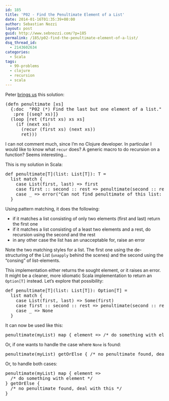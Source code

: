 ```yaml
---
id: 185
title: 'P02 - Find the Penultimate Element of a List'
date: 2014-01-16T01:35:39+00:00
author: Sebastian Nozzi
layout: post
guid: http://www.sebnozzi.com/?p=185
permalink: /185/p02-find-the-penultimate-element-of-a-list/
dsq_thread_id:
  - 2143602634
categories:
  - Scala
tags:
  - 99-problems
  - clojure
  - recursion
  - scala
---
```

Peter [brings us](http://pbrc.blogspot.co.at/2014/01/99-clojure-problems-2-find-penultimate.html) this solution:

<pre class="brush: clojure; notranslate">(defn penultimate [xs]
  {:doc  "P02 (*) Find the last but one element of a list."
   :pre [(seq? xs)]}
  (loop [ret (first xs) xs xs]
    (if (next xs)
      (recur (first xs) (next xs))
      ret)))
</pre>

I can not comment much, since I&#8217;m no Clojure developer. In particular I would like to know what `recur` does? A generic macro to do recursion on a function? Seems interesting&#8230;

This is my solution in Scala:

<!--more-->

<pre class="brush: scala; notranslate">def penultimate[T](list: List[T]): T =
  list match {
    case List(first, last) =&gt; first
    case first :: second :: rest =&gt; penultimate(second :: rest)
    case _ =&gt; error("Can not find penultimate of this list: " + list)
  }
</pre>

Using pattern matching, it does the following:

  * if it matches a list consisting of only two elements (first and last) return the first one
  * if it matches a list consisting of a least two elements and a rest, do recursion using the second and the rest
  * in any other case the list has an unacceptable for, raise an error

Note the two matching styles for a list. The first one using the de-structuring of the List (`unapply` behind the scenes) and the second using the &#8220;consing&#8221; of list-elements.

This implementation either returns the sought element, or it raises an error. It might be a cleaner, more idiomatic Scala implementation to return an `Option[T]` instead. Let&#8217;s explore that possibility:

<pre class="brush: scala; notranslate">def penultimate[T](list: List[T]): Option[T] =
  list match {
    case List(first, last) =&gt; Some(first)
    case first :: second :: rest =&gt; penultimate(second :: rest)
    case _ =&gt; None
  }
</pre>

It can now be used like this:

<pre class="brush: scala; notranslate">penultimate(myList) map { element =&gt; /* do something with element */ }
</pre>

Or, if one wants to handle the case where `None` is found:

<pre class="brush: scala; notranslate">penultimate(myList) getOrElse { /* no penultimate found, deal with this */}
</pre>

Or, to handle both cases:

<pre class="brush: scala; notranslate">penultimate(myList) map { element =&gt; 
  /* do something with element */ 
} getOrElse { 
  /* no penultimate found, deal with this */
}
</pre>